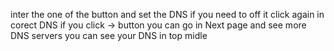 inter the one of the button and set the DNS
if you need to off it click again in corect DNS
if you click -> button you can go in Next page and see more DNS servers
you can see your DNS in top midle

